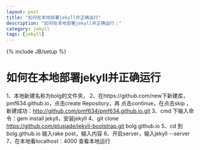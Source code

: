 ```yaml
---
layout: post
title: "如何在本地部署jekyll并正确运行"
description: "如何在本地部署jekyll并正确运行；"
category: jekyll
tags: [jekyll]
---
```

{% include JB/setup %}
#  如何在本地部署jekyll并正确运行
1、本地新建名称为bolg的文件夹，
2、在https://github.com/new下新建库，pmf634.github.io，点击create Repository，再
点击continue，在点击skip ，新建成功：http://github.com/pmf634/pmf634.github.io.git
3、cmd 下输入命令：gem install jekyll，安装jekyll
4、git clone https://github.com/plusjade/jekyll-bootstrap.git bolg.github.io
5、cd 到 bolg.github.io 输入rake post，输入内容
6、开启server，输入jekyll --server
7、在本地看localhost：4000 查看本地运行

